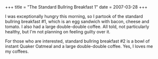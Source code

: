 +++
title = "The Standard Bullring Breakfast 1"
date = 2007-03-28
+++

I was exceptionally hungry this morning, so I partook of the standard bullring breakfast #1, which is an egg sandwich with bacon, cheese and tomato. I also had a large double-double coffee. All told, not particularly healthy, but I'm not planning on feeling guilty over it.

For those who are interested, standard bullring breakfast #2 is a bowl of instant Quaker Oatmeal and a large double-double coffee. Yes, I loves me my coffees.

